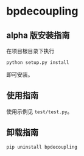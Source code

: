 # bpdecoupling

## alpha 版安装指南

在项目根目录下执行
```shell
python setup.py install
```
即可安装。

## 使用指南

使用示例见 `test/test.py`。

## 卸载指南

```shell
pip uninstall bpdecoupling
```
